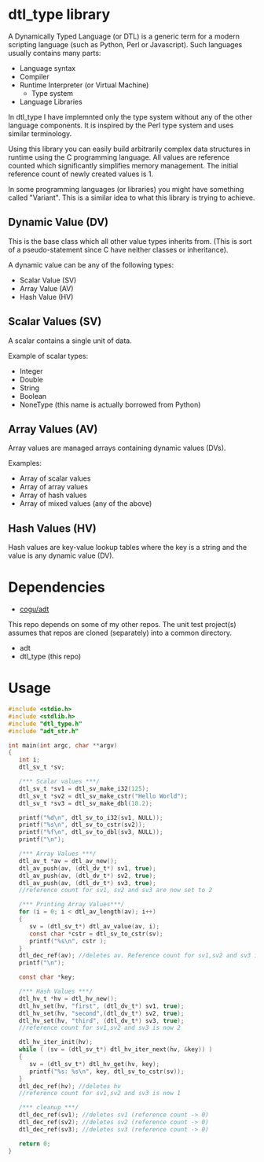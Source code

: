 # dtl_type library

A Dynamically Typed Language (or DTL) is a generic term for a modern scripting language (such as Python, Perl or Javascript).
Such languages usually contains many parts:

* Language syntax
* Compiler
* Runtime Interpreter (or Virtual Machine)
  * Type system
* Language Libraries

In dtl_type I have implemnted only the type system without any of the other language components. It is inspired by the Perl type system and uses similar terminology.

Using this library you can easily build arbitrarily complex data structures in runtime using the C programming language.
All values are reference counted which significantly simplifies memory management. The initial reference count of newly created values is 1.

In some programming languages (or libraries) you might have something called "Variant". This is a similar idea to what this library is trying to achieve.

## Dynamic Value (DV)

This is the base class which all other value types inherits from. (This is sort of a pseudo-statement since C have neither classes or inheritance).

A dynamic value can be any of the following types:

* Scalar Value (SV)
* Array Value (AV)
* Hash Value (HV)

## Scalar Values (SV)

A scalar contains a single unit of data.

Example of scalar types:

* Integer
* Double
* String
* Boolean
* NoneType (this name is actually borrowed from Python)

## Array Values (AV)

Array values are managed arrays containing dynamic values (DVs).

Examples:

* Array of scalar values
* Array of array values
* Array of hash values
* Array of mixed values (any of the above)


## Hash Values (HV)

Hash values are key-value lookup tables where the key is a string and the value is any dynamic value (DV).

# Dependencies

* [cogu/adt](https://github.com/cogu/adt)

This repo depends on some of my other repos. The unit test project(s) assumes that repos are cloned (separately) into a common directory.

* adt
* dtl_type (this repo)

# Usage

``` C
#include <stdio.h>
#include <stdlib.h>
#include "dtl_type.h"
#include "adt_str.h"

int main(int argc, char **argv)
{
   int i;
   dtl_sv_t *sv;

   /*** Scalar values ***/
   dtl_sv_t *sv1 = dtl_sv_make_i32(125);
   dtl_sv_t *sv2 = dtl_sv_make_cstr("Hello World");
   dtl_sv_t *sv3 = dtl_sv_make_dbl(10.2);

   printf("%d\n", dtl_sv_to_i32(sv1, NULL));
   printf("%s\n", dtl_sv_to_cstr(sv2));
   printf("%f\n", dtl_sv_to_dbl(sv3, NULL));
   printf("\n");

   /*** Array Values ***/
   dtl_av_t *av = dtl_av_new();
   dtl_av_push(av, (dtl_dv_t*) sv1, true);
   dtl_av_push(av, (dtl_dv_t*) sv2, true);
   dtl_av_push(av, (dtl_dv_t*) sv3, true);
   //reference count for sv1, sv2 and sv3 are now set to 2

   /*** Printing Array Values***/
   for (i = 0; i < dtl_av_length(av); i++)
   {
      sv = (dtl_sv_t*) dtl_av_value(av, i);
      const char *cstr = dtl_sv_to_cstr(sv);
      printf("%s\n", cstr );
   }
   dtl_dec_ref(av); //deletes av. Reference count for sv1,sv2 and sv3 is now 1
   printf("\n");

   const char *key;

   /*** Hash Values ***/
   dtl_hv_t *hv = dtl_hv_new();
   dtl_hv_set(hv, "first", (dtl_dv_t*) sv1, true);
   dtl_hv_set(hv, "second",(dtl_dv_t*) sv2, true);
   dtl_hv_set(hv, "third", (dtl_dv_t*) sv3, true);
   //reference count for sv1,sv2 and sv3 is now 2

   dtl_hv_iter_init(hv);
   while ( (sv = (dtl_sv_t*) dtl_hv_iter_next(hv, &key)) )
   {
      sv = (dtl_sv_t*) dtl_hv_get(hv, key);
      printf("%s: %s\n", key, dtl_sv_to_cstr(sv));
   }
   dtl_dec_ref(hv); //deletes hv
   //reference count for sv1,sv2 and sv3 is now 1

   /*** cleanup ***/
   dtl_dec_ref(sv1); //deletes sv1 (reference count -> 0)
   dtl_dec_ref(sv2); //deletes sv2 (reference count -> 0)
   dtl_dec_ref(sv3); //deletes sv3 (reference count -> 0)

   return 0;
}
```









